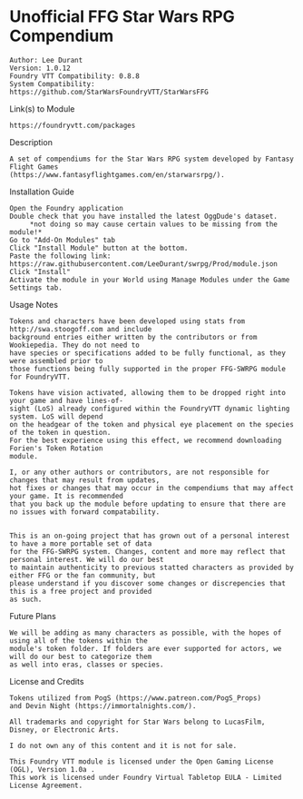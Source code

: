 # Unofficial FFG Star Wars RPG Compendium
 

    Author: Lee Durant
    Version: 1.0.12
    Foundry VTT Compatibility: 0.8.8
    System Compatibility: https://github.com/StarWarsFoundryVTT/StarWarsFFG

Link(s) to Module

    https://foundryvtt.com/packages

Description

    A set of compendiums for the Star Wars RPG system developed by Fantasy Flight Games 
    (https://www.fantasyflightgames.com/en/starwarsrpg/). 

Installation Guide

    Open the Foundry application
    Double check that you have installed the latest OggDude's dataset.
         *not doing so may cause certain values to be missing from the module!*
    Go to "Add-On Modules" tab
    Click "Install Module" button at the bottom.
    Paste the following link: https://raw.githubusercontent.com/LeeDurant/swrpg/Prod/module.json
    Click "Install"
    Activate the module in your World using Manage Modules under the Game Settings tab.
    
Usage Notes
   
    Tokens and characters have been developed using stats from http://swa.stoogoff.com and include
    background entries either written by the contributors or from Wookiepedia. They do not need to 
    have species or specifications added to be fully functional, as they were assembled prior to
    those functions being fully supported in the proper FFG-SWRPG module for FoundryVTT.
    
    Tokens have vision activated, allowing them to be dropped right into your game and have lines-of-
    sight (LoS) already configured within the FoundryVTT dynamic lighting system. LoS will depend 
    on the headgear of the token and physical eye placement on the species of the token in question.
    For the best experience using this effect, we recommend downloading Forien's Token Rotation
    module.
    
    I, or any other authors or contributors, are not responsible for changes that may result from updates,
    hot fixes or changes that may occur in the compendiums that may affect your game. It is recommended
    that you back up the module before updating to ensure that there are no issues with forward compatability.
    
    
    This is an on-going project that has grown out of a personal interest to have a more portable set of data
    for the FFG-SWRPG system. Changes, content and more may reflect that personal interest. We will do our best
    to maintain authenticity to previous statted characters as provided by either FFG or the fan community, but
    please understand if you discover some changes or discrepencies that this is a free project and provided
    as such.

Future Plans
    
    We will be adding as many characters as possible, with the hopes of using all of the tokens within the
    module's token folder. If folders are ever supported for actors, we will do our best to categorize them
    as well into eras, classes or species.

License and Credits

    Tokens utilized from PogS (https://www.patreon.com/PogS_Props) 
    and Devin Night (https://immortalnights.com/).
    
    All trademarks and copyright for Star Wars belong to LucasFilm, Disney, or Electronic Arts. 

    I do not own any of this content and it is not for sale.

    This Foundry VTT module is licensed under the Open Gaming License (OGL), Version 1.0a . 
    This work is licensed under Foundry Virtual Tabletop EULA - Limited License Agreement.
